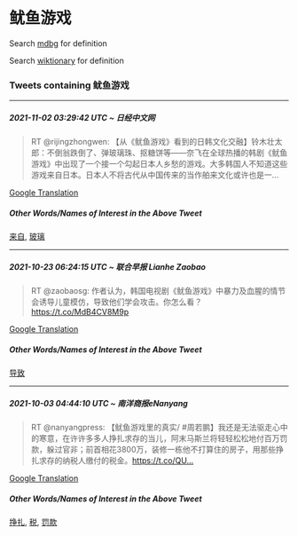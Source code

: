 # 鱿鱼游戏

Search [mdbg](https://www.mdbg.net/chinese/dictionary?page=worddict&wdrst=0&wdqb=鱿鱼游戏) for definition

Search [wiktionary](https://en.wiktionary.org/wiki/鱿鱼游戏) for definition

### Tweets containing 鱿鱼游戏

___
##### 2021-11-02 03:29:42 UTC ~ 日经中文网
> RT @rijingzhongwen: 【从《鱿鱼游戏》看到的日韩文化交融】铃木壮太郎：不倒翁跌倒了、弹玻璃珠、抠糖饼等——奈飞在全球热播的韩剧《鱿鱼游戏》中出现了一个接一个勾起日本人乡愁的游戏。大多韩国人不知道这些游戏来自日本。日本人不将古代从中国传来的当作舶来文化或许也是一…

[Google Translation](https://translate.google.com/?hi=en&tab=TT&sl=zh-CN&tl=en&op=translate&text=RT+%40rijingzhongwen%3A+%E3%80%90%E4%BB%8E%E3%80%8A%E9%B1%BF%E9%B1%BC%E6%B8%B8%E6%88%8F%E3%80%8B%E7%9C%8B%E5%88%B0%E7%9A%84%E6%97%A5%E9%9F%A9%E6%96%87%E5%8C%96%E4%BA%A4%E8%9E%8D%E3%80%91%E9%93%83%E6%9C%A8%E5%A3%AE%E5%A4%AA%E9%83%8E%EF%BC%9A%E4%B8%8D%E5%80%92%E7%BF%81%E8%B7%8C%E5%80%92%E4%BA%86%E3%80%81%E5%BC%B9%E7%8E%BB%E7%92%83%E7%8F%A0%E3%80%81%E6%8A%A0%E7%B3%96%E9%A5%BC%E7%AD%89%E2%80%94%E2%80%94%E5%A5%88%E9%A3%9E%E5%9C%A8%E5%85%A8%E7%90%83%E7%83%AD%E6%92%AD%E7%9A%84%E9%9F%A9%E5%89%A7%E3%80%8A%E9%B1%BF%E9%B1%BC%E6%B8%B8%E6%88%8F%E3%80%8B%E4%B8%AD%E5%87%BA%E7%8E%B0%E4%BA%86%E4%B8%80%E4%B8%AA%E6%8E%A5%E4%B8%80%E4%B8%AA%E5%8B%BE%E8%B5%B7%E6%97%A5%E6%9C%AC%E4%BA%BA%E4%B9%A1%E6%84%81%E7%9A%84%E6%B8%B8%E6%88%8F%E3%80%82%E5%A4%A7%E5%A4%9A%E9%9F%A9%E5%9B%BD%E4%BA%BA%E4%B8%8D%E7%9F%A5%E9%81%93%E8%BF%99%E4%BA%9B%E6%B8%B8%E6%88%8F%E6%9D%A5%E8%87%AA%E6%97%A5%E6%9C%AC%E3%80%82%E6%97%A5%E6%9C%AC%E4%BA%BA%E4%B8%8D%E5%B0%86%E5%8F%A4%E4%BB%A3%E4%BB%8E%E4%B8%AD%E5%9B%BD%E4%BC%A0%E6%9D%A5%E7%9A%84%E5%BD%93%E4%BD%9C%E8%88%B6%E6%9D%A5%E6%96%87%E5%8C%96%E6%88%96%E8%AE%B8%E4%B9%9F%E6%98%AF%E4%B8%80%E2%80%A6)
##### Other Words/Names of Interest in the Above Tweet
[来自](来自.md), [玻璃](玻璃.md)
___
##### 2021-10-23 06:24:15 UTC ~ 联合早报 Lianhe Zaobao
> RT @zaobaosg: 作者认为，韩国电视剧《鱿鱼游戏》中暴力及血腥的情节会诱导儿童模仿，导致他们学会攻击。你怎么看？https://t.co/MdB4CV8M9p

[Google Translation](https://translate.google.com/?hi=en&tab=TT&sl=zh-CN&tl=en&op=translate&text=RT+%40zaobaosg%3A+%E4%BD%9C%E8%80%85%E8%AE%A4%E4%B8%BA%EF%BC%8C%E9%9F%A9%E5%9B%BD%E7%94%B5%E8%A7%86%E5%89%A7%E3%80%8A%E9%B1%BF%E9%B1%BC%E6%B8%B8%E6%88%8F%E3%80%8B%E4%B8%AD%E6%9A%B4%E5%8A%9B%E5%8F%8A%E8%A1%80%E8%85%A5%E7%9A%84%E6%83%85%E8%8A%82%E4%BC%9A%E8%AF%B1%E5%AF%BC%E5%84%BF%E7%AB%A5%E6%A8%A1%E4%BB%BF%EF%BC%8C%E5%AF%BC%E8%87%B4%E4%BB%96%E4%BB%AC%E5%AD%A6%E4%BC%9A%E6%94%BB%E5%87%BB%E3%80%82%E4%BD%A0%E6%80%8E%E4%B9%88%E7%9C%8B%EF%BC%9Fhttps%3A%2F%2Ft.co%2FMdB4CV8M9p)
##### Other Words/Names of Interest in the Above Tweet
[导致](导致.md)
___
##### 2021-10-03 04:44:10 UTC ~ 南洋商报eNanyang
> RT @nanyangpress: 【鱿鱼游戏里的真实/ #周若鹏】我还是无法驱走心中的寒意，在许许多多人挣扎求存的当儿，阿末马斯兰将轻轻松松地付百万罚款，躲过官非；前首相花3800万，装修一栋他不打算住的房子，用那些挣扎求存的纳税人缴付的税金。https://t.co/QU…

[Google Translation](https://translate.google.com/?hi=en&tab=TT&sl=zh-CN&tl=en&op=translate&text=RT+%40nanyangpress%3A+%E3%80%90%E9%B1%BF%E9%B1%BC%E6%B8%B8%E6%88%8F%E9%87%8C%E7%9A%84%E7%9C%9F%E5%AE%9E%2F+%23%E5%91%A8%E8%8B%A5%E9%B9%8F%E3%80%91%E6%88%91%E8%BF%98%E6%98%AF%E6%97%A0%E6%B3%95%E9%A9%B1%E8%B5%B0%E5%BF%83%E4%B8%AD%E7%9A%84%E5%AF%92%E6%84%8F%EF%BC%8C%E5%9C%A8%E8%AE%B8%E8%AE%B8%E5%A4%9A%E5%A4%9A%E4%BA%BA%E6%8C%A3%E6%89%8E%E6%B1%82%E5%AD%98%E7%9A%84%E5%BD%93%E5%84%BF%EF%BC%8C%E9%98%BF%E6%9C%AB%E9%A9%AC%E6%96%AF%E5%85%B0%E5%B0%86%E8%BD%BB%E8%BD%BB%E6%9D%BE%E6%9D%BE%E5%9C%B0%E4%BB%98%E7%99%BE%E4%B8%87%E7%BD%9A%E6%AC%BE%EF%BC%8C%E8%BA%B2%E8%BF%87%E5%AE%98%E9%9D%9E%EF%BC%9B%E5%89%8D%E9%A6%96%E7%9B%B8%E8%8A%B13800%E4%B8%87%EF%BC%8C%E8%A3%85%E4%BF%AE%E4%B8%80%E6%A0%8B%E4%BB%96%E4%B8%8D%E6%89%93%E7%AE%97%E4%BD%8F%E7%9A%84%E6%88%BF%E5%AD%90%EF%BC%8C%E7%94%A8%E9%82%A3%E4%BA%9B%E6%8C%A3%E6%89%8E%E6%B1%82%E5%AD%98%E7%9A%84%E7%BA%B3%E7%A8%8E%E4%BA%BA%E7%BC%B4%E4%BB%98%E7%9A%84%E7%A8%8E%E9%87%91%E3%80%82https%3A%2F%2Ft.co%2FQU%E2%80%A6)
##### Other Words/Names of Interest in the Above Tweet
[挣扎](挣扎.md), [税](税.md), [罚款](罚款.md)
